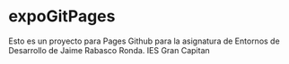 # expoGitPages
Esto es un proyecto para Pages Github para la asignatura de Entornos de Desarrollo de Jaime Rabasco Ronda.
IES Gran Capitan
